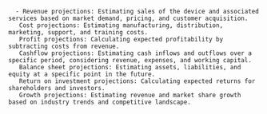       - Revenue projections: Estimating sales of the device and associated services based on market demand, pricing, and customer acquisition.
       Cost projections: Estimating manufacturing, distribution, marketing, support, and training costs.
       Profit projections: Calculating expected profitability by subtracting costs from revenue.
       Cashflow projections: Estimating cash inflows and outflows over a specific period, considering revenue, expenses, and working capital.
       Balance sheet projections: Estimating assets, liabilities, and equity at a specific point in the future.
       Return on investment projections: Calculating expected returns for shareholders and investors.
       Growth projections: Estimating revenue and market share growth based on industry trends and competitive landscape.



